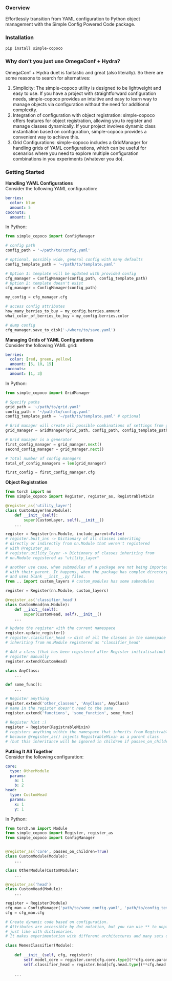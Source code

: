 ### Overview

Effortlessly transition from YAML configuration to Python object management with the Simple Config Powered Code package.

### Installation
```bash
pip install simple-copoco
```

### Why don't you just use OmegaConf + Hydra?  
OmegaConf + Hydra duet is fantastic and great (also literally). So there are some reasons to search for alternatives:  

1. Simplicity: The simple-copoco utility is designed to be lightweight and easy to use. If you have a project with straightforward configuration needs, simple-copoco provides an intuitive and easy to learn way to manage objects via configuration without the need for additional complexity.
2. Integration of  configuration with object registration: simple-copoco offers features for object registration, allowing you to register and manage classes dynamically. If your project involves dynamic class instantiation based on configuration, simple-copoco provides a convenient way to achieve this.
3. Grid Configurations: simple-copoco includes a GridManager for handling grids of YAML configurations, which can be useful for scenarios where you need to explore multiple configuration combinations in you experiments (whatever you do).

### Getting Started
**Handling YAML Configurations**  
Consider the following YAML configuration:
```yaml
berries:
  color: blue
  amount: 5
coconuts:
  amount: 1
```
In Python:

```python
from simple_copoco import ConfigManager

# config path
config_path = '~/path/to/config.yaml'

# optional, possibly wide, general config with many defaults
config_template_path = '~/path/to/template.yaml'

# Option 1: template will be updated with provided config
cfg_manager = ConfigManager(config_path, config_template_path)
# Option 2: template doesn't exist
cfg_manager = ConfigManager(config_path)

my_config = cfg_manager.cfg

# access config attributes
how_many_berries_to_buy = my_config.berries.amount
what_color_of_berries_to_buy = my_config.berries.color

# dump config
cfg_manager.save_to_disk('~/where/to/save.yaml')
```
**Managing Grids of YAML Configurations**  
Consider the following YAML grid:
```yaml
berries:
  color: [red, green, yellow]
  amount: [5, 10, 15]
coconuts:
  amount: [1, 3]
```
In Python:
```python
from simple_copoco import GridManager

# Specify paths
grid_path = '~/path/to/grid.yaml'
config_path = '~/path/to/config.yaml'
config_template_path = '~/path/to/template.yaml' # optional

# Grid manager will create all possible combinations of settings from grid.yaml
grid_manager = GridManager(grid_path, config_path, config_template_path)

# Grid manager is a generator
first_config_manager = grid_manager.next()
second_config_manager = grid_manager.next()

# Total number of config managers
total_of_config_managers = len(grid_manager)

first_config = first_config_manager.cfg
```
**Object Registration**
```python
from torch import nn
from simple_copoco import Register, register_as, RegistrableMixin

@register_as('utility_layer')
class CustomLayer(nn.Module):
    def __init__(self):
        super(CustomLayer, self).__init__()
    ...

register = Register(nn.Module, include_parent=False)
# register.buit_ins -> Dictionary of all classes inheriting
# directly or indirectly from nn.Module that weren't registered
# with @register_as.
# register.utility_layer -> Dictionary of classes inheriting from
# nn.Module registered as "utility_layer"

# another use case, when submodules of a package are not being imported
# with their parent. It happens, when the package has complex directory tree
# and uses blank __init__.py files.
from .. import custom_layers # custom_modules has some submodules

register = Register(nn.Module, custom_layers)

@register_as('classifier_head')
class CustomHead(nn.Module):
    def __init__(self):
        super(CustomHead, self).__init__()
    ...

# Update the register with the current namespace
register.update_register()
# register.classifier_head -> dict of all the classes in the namespace
# inheriting from nn.Module registered as "classifier_head"

# Add a class (that has been registered after Register initialisation) to the
# register manually
register.extend(CustomHead)

class AnyClass:
    ...

def some_func():
    ...

# Register anything
register.extend('other_classes', 'AnyClass', AnyClass)
# name in the register doesn't need to the same
register.extend('functions', 'some_function', some_func)
  
# Register hint :)  
register = Register(RegistrableMixin)  
# registers anything within the namespace that inherits from RegistrableMixin
# because @register_as() injects RegistrableMixin as a parent class
# (but this inheritance will be ignored in children if passes_on_children == False).
```
**Putting It All Together**  
Consider the following configuration:
```yaml
core:
  type: OtherModule
  params:
    a: 1
    b: 2
head:
  type: CustomHead
  params:
    x: 1
    y: 1
```
In Python:
```python
from torch.nn import Module
from simple_copoco import Register, register_as
from simple_copoco import ConfigManager


@register_as('core', passes_on_children=True)
class CustomModule(Module):
    ...

class OtherModule(CustomModule):
    ...

@register_as('head')
class CustomHead(Module):
    ...

register = Register(Module)
cfg_man = ConfigManager('path/to/some_config.yaml', 'path/to/config_template.yaml')
cfg = cfg_man.cfg

# Create dynamic code based on configuration.
# Attributes are accessible by dot notation, but you can use ** to unpack them,
# just like with dictionaries.
# It makes experimentation with different architectures and many sets of parameters a breeze.

class MemesClassifier(Module):
    
    def __init__(self, cfg, register):
        self.model_core = register.core[cfg.core.type](**cfg.core.params)
        self.classifier_head = register.head[cfg.head.type](**cfg.head.params)
        
    ...
```
